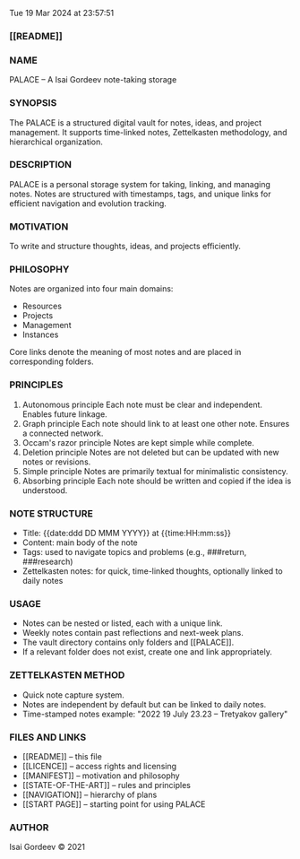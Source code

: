 Tue 19 Mar 2024 at 23:57:51

### [[README]]

### NAME

PALACE – A Isai Gordeev note-taking storage

### SYNOPSIS

The PALACE is a structured digital vault for notes, ideas, and
project management. It supports time-linked notes, Zettelkasten
methodology, and hierarchical organization.

### DESCRIPTION

PALACE is a personal storage system for taking, linking, and
managing notes. Notes are structured with timestamps, tags, and
unique links for efficient navigation and evolution tracking.

### MOTIVATION

To write and structure thoughts, ideas, and projects efficiently.

### PHILOSOPHY

Notes are organized into four main domains:

- Resources
- Projects
- Management
- Instances

Core links denote the meaning of most notes and are placed in
corresponding folders.

### PRINCIPLES

1. Autonomous principle Each note must be clear and independent.
   Enables future linkage.
2. Graph principle Each note should link to at least one other note.
   Ensures a connected network.
3. Occam's razor principle Notes are kept simple while complete.
4. Deletion principle Notes are not deleted but can be updated with
   new notes or revisions.
5. Simple principle Notes are primarily textual for minimalistic
   consistency.
6. Absorbing principle Each note should be written and copied if the
   idea is understood.

### NOTE STRUCTURE

- Title: {{date:ddd DD MMM YYYY}} at {{time:HH:mm:ss}}
- Content: main body of the note
- Tags: used to navigate topics and problems (e.g., ###return,
  ###research)
- Zettelkasten notes: for quick, time-linked thoughts, optionally
  linked to daily notes

### USAGE

- Notes can be nested or listed, each with a unique link.
- Weekly notes contain past reflections and next-week plans.
- The vault directory contains only folders and [[PALACE]].
- If a relevant folder does not exist, create one and link
  appropriately.

### ZETTELKASTEN METHOD

- Quick note capture system.
- Notes are independent by default but can be linked to daily notes.
- Time-stamped notes example: "2022 19 July 23.23 – Tretyakov
  gallery"

### FILES AND LINKS

- [[README]] – this file
- [[LICENCE]] – access rights and licensing
- [[MANIFEST]] – motivation and philosophy
- [[STATE-OF-THE-ART]] – rules and principles
- [[NAVIGATION]] – hierarchy of plans
- [[START PAGE]] – starting point for using PALACE

### AUTHOR

Isai Gordeev © 2021
